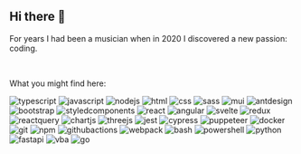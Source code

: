 <h2>Hi there <span>&#128075;</span></h2>

<p>For  years I had been a musician when in 2020 I discovered a new passion: coding.</p>

<br>

<p>What you might find here:</p>

  <img alt="typescript" src="https://img.shields.io/badge/TYPESCRIPT-informational?style=for-the-badge&logo=TypeScript&logoColor=white"/>
  <img alt="javascript" src="https://img.shields.io/badge/JAVASCRIPT-informational?style=for-the-badge&logo=JavaScript&logoColor=white"/>
  <img alt="nodejs" src="https://img.shields.io/badge/NODEJS-informational?style=for-the-badge&logo=node.js&logoColor=white"/>
  <img alt="html" src="https://img.shields.io/badge/HTML5-informational?style=for-the-badge&logo=HTML5&logoColor=white"/>
  <img alt="css" src="https://img.shields.io/badge/CSS3-informational?style=for-the-badge&logo=CSS3&logoColor=white"/>
  <img alt="sass" src="https://img.shields.io/badge/SASS-informational?style=for-the-badge&logo=Sass&logoColor=white"/>
  <img alt="mui" src="https://img.shields.io/badge/MUI-informational?style=for-the-badge&logo=Mui&logoColor=white"/>
  <img alt="antdesign" src="https://img.shields.io/badge/ANT%20DESIGN-informational?style=for-the-badge&logo=Antdesign&logoColor=white"/>
  <img alt="bootstrap" src="https://img.shields.io/badge/BOOTSTRAP-informational?style=for-the-badge&logo=Bootstrap&logoColor=white"/>
  <img alt="styledcomponents" src="https://img.shields.io/badge/STYLED%20COMPONENTS-informational?style=for-the-badge&logo=Styled-components&logoColor=white"/>
  <img alt="react" src="https://img.shields.io/badge/REACT-informational?style=for-the-badge&logo=React&logoColor=white"/>
  <img alt="angular" src="https://img.shields.io/badge/ANGULAR-informational?style=for-the-badge&logo=Angular&logoColor=white"/>
  <img alt="svelte" src="https://img.shields.io/badge/SVELTE-informational?style=for-the-badge&logo=Svelte&logoColor=white"/>
  <img alt="redux" src="https://img.shields.io/badge/REDUX-informational?style=for-the-badge&logo=Redux&logoColor=white"/>
  <img alt="reactquery" src="https://img.shields.io/badge/REACTQUERY-informational?style=for-the-badge&logo=ReactQuery&logoColor=white"/>
  <img alt="chartjs" src="https://img.shields.io/badge/CHARTJS-informational?style=for-the-badge&logo=chart.js&logoColor=white"/>
  <img alt="threejs" src="https://img.shields.io/badge/THREEJS-informational?style=for-the-badge&logo=three.js&logoColor=white"/>
  <img alt="jest" src="https://img.shields.io/badge/JEST-informational?style=for-the-badge&logo=Jest&logoColor=white"/>
  <img alt="cypress" src="https://img.shields.io/badge/CYPRESS-informational?style=for-the-badge&logo=Cypress&logoColor=white"/>
  <img alt="puppeteer" src="https://img.shields.io/badge/PUPPETEER-informational?style=for-the-badge&logo=Puppeteer&logoColor=white"/>
  <img alt="docker" src="https://img.shields.io/badge/DOCKER-informational?style=for-the-badge&logo=Docker&logoColor=white"/>
  <img alt="git" src="https://img.shields.io/badge/GIT-informational?style=for-the-badge&logo=Git&logoColor=white"/>
  <img alt="npm" src="https://img.shields.io/badge/NPM-informational?style=for-the-badge&logo=npm&logoColor=white"/>
  <img alt="githubactions" src="https://img.shields.io/badge/GITHUB-ACTIONS-informational?style=for-the-badge&logo=GithubActions&logoColor=white"/>
  <img alt="webpack" src="https://img.shields.io/badge/WEBPACK-informational?style=for-the-badge&logo=Webpack&logoColor=white"/>
  <img alt="bash" src="https://img.shields.io/badge/BASH-informational?style=for-the-badge&logo=gnu-bash&logoColor=white"/>
  <img alt="powershell" src="https://img.shields.io/badge/POWERSHELL-informational?style=for-the-badge&logo=PowerShell&logoColor=white"/>
  <img alt="python" src="https://img.shields.io/badge/PYTHON-informational?style=for-the-badge&logo=PYTHON&logoColor=white"/>
  <img alt="fastapi" src="https://img.shields.io/badge/FASTAPI-informational?style=for-the-badge&logo=Fastapi&logoColor=white"/>
  <img alt="vba" src="https://img.shields.io/badge/VBA-informational?style=for-the-badge&logo=VBA&logoColor=white"/>
  <img alt="go" src="https://img.shields.io/badge/GO-informational?style=for-the-badge&logo=Go&logoColor=white"/>

